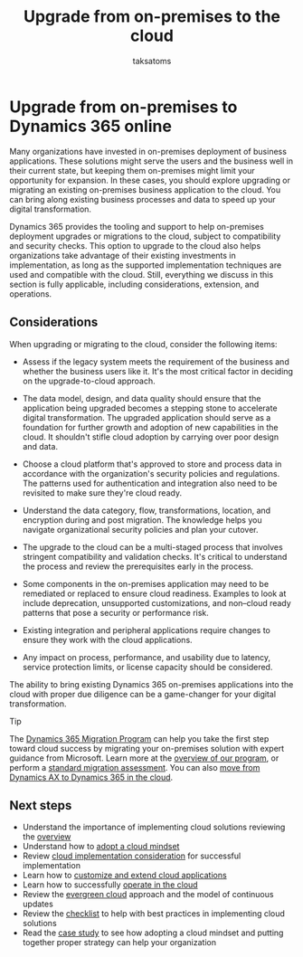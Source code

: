 ﻿---
title:  Upgrade from on-premises to the cloud
description: Get introduced to the key points of migrating from an on-premises solution to Dynamics 365 online.  
author: taksatoms
ms.author: tsato
ms.date: 05/17/2023
ms.topic: conceptual
---

# Upgrade from on-premises to Dynamics 365 online

Many organizations have invested in on-premises deployment of business applications. These solutions might serve the users and the business well in their current state, but keeping them on-premises might limit your opportunity for expansion. In these cases, you should explore upgrading or migrating an existing on-premises business application to the cloud. You can bring along existing business processes and data to speed up your digital transformation.

Dynamics 365 provides the tooling and support to help on-premises deployment upgrades or migrations to the cloud, subject to compatibility and security checks. This option to upgrade to the cloud also helps organizations take advantage of their existing investments in implementation, as long as the supported implementation techniques are used and compatible with the cloud. Still, everything we discuss in this section is fully applicable, including considerations, extension, and operations.

## Considerations

When upgrading or migrating to the cloud, consider the following items:

- Assess if the legacy system meets the requirement of the business and whether the business users like it. It's the most critical factor in deciding on the upgrade-to-cloud approach.  

- The data model, design, and data quality should ensure that the application being upgraded becomes a stepping stone to accelerate digital transformation. The upgraded application should serve as a foundation for further growth and adoption of new capabilities in the cloud. It shouldn't stifle cloud adoption by carrying over poor design and data.

- Choose a cloud platform that's approved to store and process data in accordance with the organization's security policies and regulations. The patterns used for authentication and integration also need to be revisited to make sure they're cloud ready.

- Understand the data category, flow, transformations, location, and encryption during and post migration. The knowledge helps you navigate organizational security policies and plan your cutover.  

- The upgrade to the cloud can be a multi-staged process that involves stringent compatibility and validation checks. It's critical to understand the process and review the prerequisites early in the process.  

- Some components in the on-premises application may need to be remediated or replaced to ensure cloud readiness. Examples to look at include deprecation, unsupported customizations, and non–cloud ready patterns that pose a security or performance risk.

- Existing integration and peripheral applications require changes to ensure they work with the cloud applications.

- Any impact on process, performance, and usability due to latency, service protection limits, or license capacity should be considered.

The ability to bring existing Dynamics 365 on-premises applications into the cloud with proper due diligence can be a game-changer for your digital transformation.

> [!TIP]
> The [Dynamics 365 Migration Program](https://dynamics.microsoft.com/migration-program/) can help you take the first step toward cloud success by migrating your on-premises solution with expert guidance from Microsoft. Learn more at the [overview of our program](/dynamics365/get-started/migration/migration-overview), or perform a [standard migration assessment](/dynamics365/get-started/migration/standard-migration-assessment). You can also [move from Dynamics AX to Dynamics 365 in the cloud](/dynamics365/get-started/migration/moving-to-the-cloud).

## Next steps

- Understand the importance of implementing cloud solutions reviewing the [overview](implementing-cloud-solutions.md)
- Understand how to [adopt a cloud mindset](implementing-cloud-solutions-adopt-cloud-mindset.md)
- Review [cloud implementation consideration](implementing-cloud-solutions-cloud-implementation.md) for successful implementation 
- Learn how to [customize and extend cloud applications](implementing-cloud-solutions-customize-extend-cloud-applications.md)
- Learn how to successfully [operate in the cloud](implementing-cloud-solutions-operate-in-cloud.md)
- Review the [evergreen cloud](implementing-cloud-solutions-evergreen-cloud.md) approach and the model of continuous updates
- Review the [checklist](implementing-cloud-solutions-checklist.md) to help with best practices in implementing cloud solutions
- Read the [case study](implementing-cloud-solutions-case-study.md) to see how adopting a cloud mindset and putting together proper strategy can help your organization
